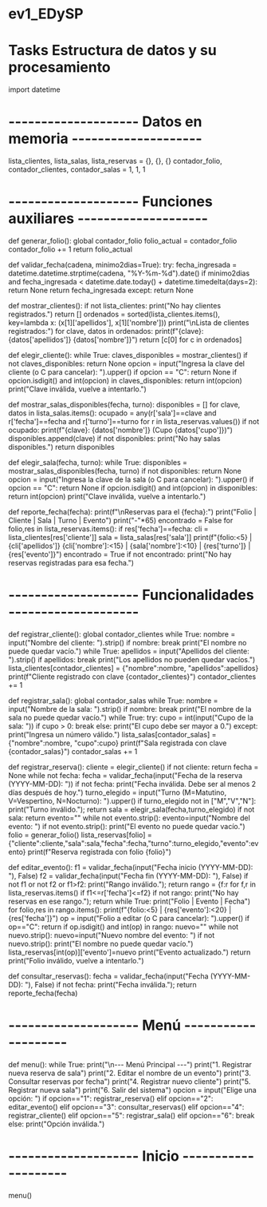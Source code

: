 # ev1_EDySP
# Tasks Estructura de datos y  su procesamiento 
import datetime

# -------------------- Datos en memoria --------------------
lista_clientes, lista_salas, lista_reservas = {}, {}, {}
contador_folio, contador_clientes, contador_salas = 1, 1, 1

# -------------------- Funciones auxiliares --------------------
def generar_folio():
    global contador_folio
    folio_actual = contador_folio
    contador_folio += 1
    return folio_actual

def validar_fecha(cadena, minimo2dias=True):
    try:
        fecha_ingresada = datetime.datetime.strptime(cadena, "%Y-%m-%d").date()
        if minimo2dias and fecha_ingresada < datetime.date.today() + datetime.timedelta(days=2):
            return None
        return fecha_ingresada
    except:
        return None

def mostrar_clientes():
    if not lista_clientes:
        print("No hay clientes registrados.")
        return []
    ordenados = sorted(lista_clientes.items(), key=lambda x: (x[1]['apellidos'], x[1]['nombre']))
    print("\nLista de clientes registrados:")
    for clave, datos in ordenados:
        print(f"{clave}: {datos['apellidos']} {datos['nombre']}")
    return [c[0] for c in ordenados]

def elegir_cliente():
    while True:
        claves_disponibles = mostrar_clientes()
        if not claves_disponibles: return None
        opcion = input("Ingresa la clave del cliente (o C para cancelar): ").upper()
        if opcion == "C": return None
        if opcion.isdigit() and int(opcion) in claves_disponibles:
            return int(opcion)
        print("Clave inválida, vuelve a intentarlo.")

def mostrar_salas_disponibles(fecha, turno):
    disponibles = []
    for clave, datos in lista_salas.items():
        ocupado = any(r['sala']==clave and r['fecha']==fecha and r['turno']==turno for r in lista_reservas.values())
        if not ocupado:
            print(f"{clave}: {datos['nombre']} (Cupo {datos['cupo']})")
            disponibles.append(clave)
    if not disponibles: print("No hay salas disponibles.")
    return disponibles

def elegir_sala(fecha, turno):
    while True:
        disponibles = mostrar_salas_disponibles(fecha, turno)
        if not disponibles: return None
        opcion = input("Ingresa la clave de la sala (o C para cancelar): ").upper()
        if opcion == "C": return None
        if opcion.isdigit() and int(opcion) in disponibles:
            return int(opcion)
        print("Clave inválida, vuelve a intentarlo.")

def reporte_fecha(fecha):
    print(f"\nReservas para el {fecha}:")
    print("Folio | Cliente               | Sala        | Turno | Evento")
    print("-"*65)
    encontrado = False
    for folio,res in lista_reservas.items():
        if res['fecha']==fecha:
            cli = lista_clientes[res['cliente']]
            sala = lista_salas[res['sala']]
            print(f"{folio:<5} | {cli['apellidos']} {cli['nombre']:<15} | {sala['nombre']:<10} | {res['turno']}     | {res['evento']}")
            encontrado = True
    if not encontrado:
        print("No hay reservas registradas para esa fecha.")

# -------------------- Funcionalidades --------------------
def registrar_cliente():
    global contador_clientes
    while True:
        nombre = input("Nombre del cliente: ").strip()
        if nombre: break
        print("El nombre no puede quedar vacío.")
    while True:
        apellidos = input("Apellidos del cliente: ").strip()
        if apellidos: break
        print("Los apellidos no pueden quedar vacíos.")
    lista_clientes[contador_clientes] = {"nombre":nombre, "apellidos":apellidos}
    print(f"Cliente registrado con clave {contador_clientes}")
    contador_clientes += 1

def registrar_sala():
    global contador_salas
    while True:
        nombre = input("Nombre de la sala: ").strip()
        if nombre: break
        print("El nombre de la sala no puede quedar vacío.")
    while True:
        try:
            cupo = int(input("Cupo de la sala: "))
            if cupo > 0: break
            else: print("El cupo debe ser mayor a 0.")
        except:
            print("Ingresa un número válido.")
    lista_salas[contador_salas] = {"nombre":nombre, "cupo":cupo}
    print(f"Sala registrada con clave {contador_salas}")
    contador_salas += 1

def registrar_reserva():
    cliente = elegir_cliente()
    if not cliente: return
    fecha = None
    while not fecha:
        fecha = validar_fecha(input("Fecha de la reserva (YYYY-MM-DD): "))
        if not fecha: print("Fecha inválida. Debe ser al menos 2 días después de hoy.")
    turno_elegido = input("Turno (M=Matutino, V=Vespertino, N=Nocturno): ").upper()
    if turno_elegido not in ["M","V","N"]:
        print("Turno inválido."); return
    sala = elegir_sala(fecha,turno_elegido)
    if not sala: return
    evento=""
    while not evento.strip():
        evento=input("Nombre del evento: ")
        if not evento.strip(): print("El evento no puede quedar vacío.")
    folio = generar_folio()
    lista_reservas[folio] = {"cliente":cliente,"sala":sala,"fecha":fecha,"turno":turno_elegido,"evento":evento}
    print(f"Reserva registrada con folio {folio}")

def editar_evento():
    f1 = validar_fecha(input("Fecha inicio (YYYY-MM-DD): "), False)
    f2 = validar_fecha(input("Fecha fin (YYYY-MM-DD): "), False)
    if not f1 or not f2 or f1>f2: print("Rango inválido."); return
    rango = {f:r for f,r in lista_reservas.items() if f1<=r['fecha']<=f2}
    if not rango: print("No hay reservas en ese rango."); return
    while True:
        print("Folio | Evento                | Fecha")
        for folio,res in rango.items():
            print(f"{folio:<5} | {res['evento']:<20} | {res['fecha']}")
        op = input("Folio a editar (o C para cancelar): ").upper()
        if op=="C": return
        if op.isdigit() and int(op) in rango:
            nuevo=""
            while not nuevo.strip():
                nuevo=input("Nuevo nombre del evento: ")
                if not nuevo.strip(): print("El nombre no puede quedar vacío.")
            lista_reservas[int(op)]['evento']=nuevo
            print("Evento actualizado.")
            return
        print("Folio inválido, vuelve a intentarlo.")

def consultar_reservas():
    fecha = validar_fecha(input("Fecha (YYYY-MM-DD): "), False)
    if not fecha: print("Fecha inválida."); return
    reporte_fecha(fecha)

# -------------------- Menú --------------------
def menu():
    while True:
        print("\n--- Menú Principal ---")
        print("1. Registrar nueva reserva de sala")
        print("2. Editar el nombre de un evento")
        print("3. Consultar reservas por fecha")
        print("4. Registrar nuevo cliente")
        print("5. Registrar nueva sala")
        print("6. Salir del sistema")
        opcion = input("Elige una opción: ")
        if opcion=="1": registrar_reserva()
        elif opcion=="2": editar_evento()
        elif opcion=="3": consultar_reservas()
        elif opcion=="4": registrar_cliente()
        elif opcion=="5": registrar_sala()
        elif opcion=="6": break
        else: print("Opción inválida.")

# -------------------- Inicio --------------------
menu()

